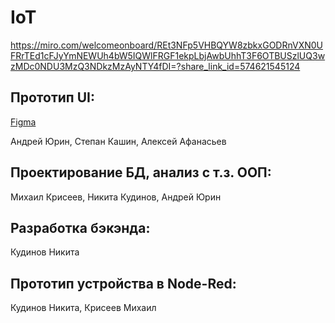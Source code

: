 # IoT

https://miro.com/welcomeonboard/REt3NFp5VHBQYW8zbkxGODRnVXN0UFRrTEd1cFJyYmNEWUh4bW5IQWlFRGF1ekpLbjAwbUhhT3F6OTBUSzlUQ3wzMDc0NDU3MzQ3NDkzMzAyNTY4fDI=?share_link_id=574621545124

## Прототип UI:

[Figma](https://www.figma.com/file/DIsqK9Rfiv6uf8UVLpA0iv/IOT?node-id=0%3A1&t=8wCFyG63Lh2PcVRO-1)

Андрей Юрин, Степан Кашин, Алексей Афанасьев

## Проектирование БД, анализ с т.з. ООП:

Михаил Крисеев, Никита Кудинов, Андрей Юрин

## Разработка бэкэнда:

Кудинов Никита

## Прототип устройства в Node-Red:

Кудинов Никита, Крисеев Михаил
